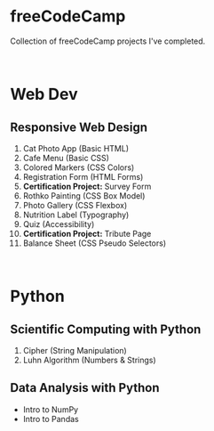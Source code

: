 # freeCodeCamp
Collection of freeCodeCamp projects I've completed.

<br>

# Web Dev

## Responsive Web Design
1. Cat Photo App (Basic HTML)
2. Cafe Menu (Basic CSS)
3. Colored Markers (CSS Colors)
4. Registration Form (HTML Forms)
5. <b>Certification Project:</b> Survey Form
6. Rothko Painting (CSS Box Model)
7. Photo Gallery (CSS Flexbox)
8. Nutrition Label (Typography)
9. Quiz (Accessibility)
10. <b>Certification Project:</b> Tribute Page
11. Balance Sheet (CSS Pseudo Selectors)

<br>

# Python 

## Scientific Computing with Python
1. Cipher (String Manipulation)
2. Luhn Algorithm (Numbers & Strings)

## Data Analysis with Python
- Intro to NumPy
- Intro to Pandas